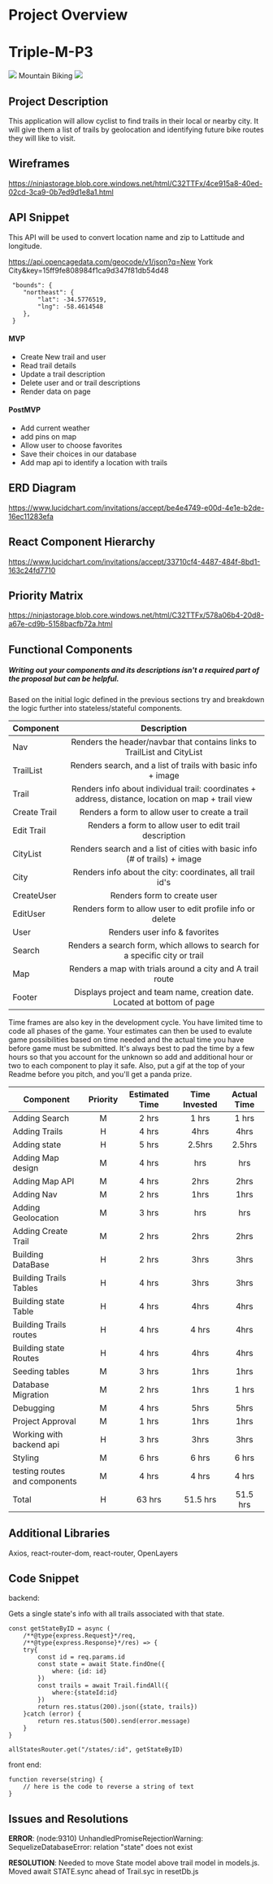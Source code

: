 # Project Overview
# Triple-M-P3
![](https://files.slack.com/files-pri/T0351JZQ0-FPM0UN0SU/image.png)
      Mountain Biking
![](https://slack-imgs.com/?c=1&o1=ro&url=https%3A%2F%2Fmedia0.giphy.com%2Fmedia%2F5vAK2sRnNh6Fi%2Fgiphy-downsized.gif)
## Project Description

This application will allow cyclist to find trails in their local or nearby city. It will give them 
a list of trails by geolocation and identifying future bike routes they will like to visit. 

## Wireframes

https://ninjastorage.blob.core.windows.net/html/C32TTFx/4ce915a8-40ed-02cd-3ca9-0b7ed9d1e8a1.html

## API Snippet
This API will be used to convert location name and zip to Lattitude and longitude.

https://api.opencagedata.com/geocode/v1/json?q=New York City&key=15ff9fe808984f1ca9d347f81db54d48


```
 "bounds": {
    "northeast": {
        "lat": -34.5776519,
        "lng": -58.4614548
    },
 }
``` 

#### MVP 
- Create  New trail and user
- Read trail details
- Update a trail description
- Delete user and or trail descriptions
- Render data on page


#### PostMVP

- Add current weather
- add pins on map
- Allow user to choose favorites
- Save their choices in our database
- Add map api to identify a location with trails

## ERD Diagram

https://www.lucidchart.com/invitations/accept/be4e4749-e00d-4e1e-b2de-16ec11283efa

## React Component Hierarchy

https://www.lucidchart.com/invitations/accept/33710cf4-4487-484f-8bd1-163c24fd7710

## Priority Matrix

https://ninjastorage.blob.core.windows.net/html/C32TTFx/578a06b4-20d8-a67e-cd9b-5158bacfb72a.html

## Functional Components
##### Writing out your components and its descriptions isn't a required part of the proposal but can be helpful.

Based on the initial logic defined in the previous sections try and breakdown the logic further into stateless/stateful components. 

|   Component  | Description | 
| ------------ | :---: |  
| Nav          | Renders the header/navbar that contains links to TrailList and CityList |
| TrailList    | Renders search, and a list of trails with basic info  + image |
| Trail        | Renders info about individual trail: coordinates + address, distance, location on map + trail view |
| Create Trail | Renders a form to allow user to create a trail |
| Edit Trail   | Renders a form to allow user to edit trail description |
| CityList     | Renders search and a list of cities with basic info (# of trails) + image |
| City         | Renders info about the city: coordinates, all trail id's |
| CreateUser   | Renders form to create user |
| EditUser     | Renders form to allow user to edit profile info or delete |
| User         | Renders user info & favorites |
| Search       | Renders a search form, which allows to search for a specific city or trail |
| Map          | Renders a map with trials around a city and A trail route |
| Footer       | Displays project and team name, creation date. Located at bottom of page |


Time frames are also key in the development cycle.  You have limited time to code all phases of the game.  Your estimates can then be used to evalute game possibilities based on time needed and the actual time you have before game must be submitted. It's always best to pad the time by a few hours so that you account for the unknown so add and additional hour or two to each component to play it safe. Also, put a gif at the top of your Readme before you pitch, and you'll get a panda prize.

| Component | Priority | Estimated Time | Time Invested | Actual Time |
| --- | :---: |  :---: | :---: | :---: |
| Adding Search| M | 2 hrs| 1 hrs |1 hrs |
| Adding Trails| H | 4 hrs| 4hrs | 4hrs |
| Adding state  | H | 5 hrs| 2.5hrs | 2.5hrs |
| Adding Map design  | M | 4 hrs| hrs | hrs |
| Adding Map API| M | 4 hrs| 2hrs | 2hrs |
| Adding Nav| M | 2 hrs| 1hrs | 1hrs |
| Adding Geolocation| M | 3 hrs| hrs | hrs |
| Adding Create Trail| M | 2 hrs| 2hrs | 2hrs |
| Building DataBase | H | 2 hrs| 3hrs | 3hrs |
| Building Trails Tables| H | 4 hrs| 3hrs | 3hrs |
| Building state Table| H | 4 hrs| 4hrs | 4hrs |
| Building Trails routes| H | 4 hrs|4 hrs | 4hrs |
| Building state Routes | H | 4 hrs| 4hrs | 4hrs |
| Seeding tables| M | 3 hrs| 1hrs | 1hrs |
| Database Migration | M | 2 hrs| 1hrs | 1 hrs |
| Debugging| M | 4 hrs| 5hrs | 5hrs |
| Project Approval | M | 1 hrs| 1hrs | 1hrs |
| Working with backend api | H | 3 hrs| 3hrs | 3hrs |
| Styling | M | 6 hrs| 6 hrs | 6 hrs |
| testing routes and components| M | 4 hrs| 4 hrs | 4 hrs |
| Total | H | 63 hrs| 51.5 hrs | 51.5 hrs |


## Additional Libraries
 Axios, react-router-dom, react-router, OpenLayers 

## Code Snippet 
backend: 

Gets a single state's info with all trails associated with that state.
```
const getStateByID = async (
    /**@type{express.Request}*/req,
    /**@type{express.Response}*/res) => {
    try{
        const id = req.params.id
        const state = await State.findOne({
            where: {id: id}
        })
        const trails = await Trail.findAll({
            where:{stateId:id}
        })
        return res.status(200).json({state, trails}) 
    }catch (error) {
        return res.status(500).send(error.message)
    }
}

allStatesRouter.get("/states/:id", getStateByID)
```
front end: 
```
function reverse(string) {
	// here is the code to reverse a string of text
}
```

## Issues and Resolutions
**ERROR**: (node:9310) UnhandledPromiseRejectionWarning: SequelizeDatabaseError: relation "state" does not exist
                               
**RESOLUTION**: Needed to move State model above trail model in models.js. Moved await STATE.sync ahead of Trail.syc in resetDb.js